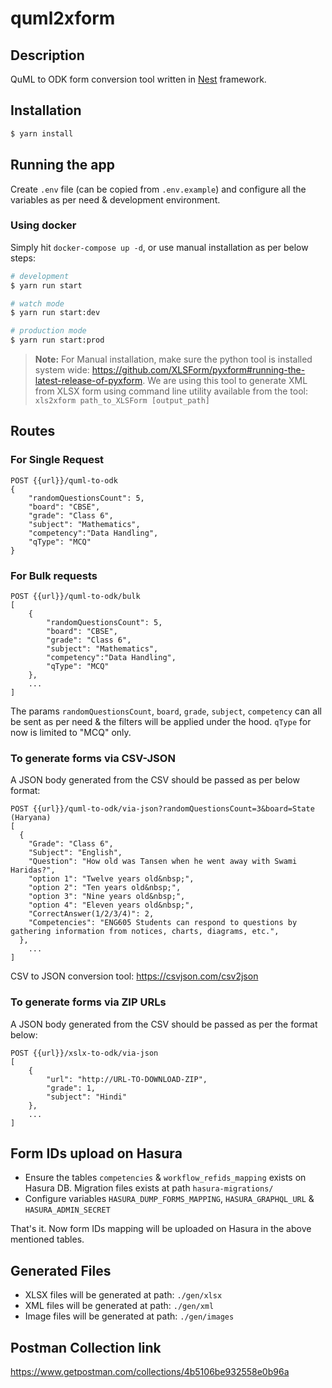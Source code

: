 # quml2xform

## Description

QuML to ODK form conversion tool written in [Nest](https://github.com/nestjs/nest) framework.

## Installation

```bash
$ yarn install
```

## Running the app
Create `.env` file (can be copied from `.env.example`) and configure all the variables as per need & development environment.

### Using docker
Simply hit `docker-compose up -d`, or use manual installation as per below steps:

```bash
# development
$ yarn run start

# watch mode
$ yarn run start:dev

# production mode
$ yarn run start:prod
```

> **Note:**
> For Manual installation, make sure the python tool is installed system wide: https://github.com/XLSForm/pyxform#running-the-latest-release-of-pyxform. We are using this tool to generate XML from XLSX form using command line utility available from the tool:
```xls2xform path_to_XLSForm [output_path]```

## Routes
### For Single Request
```
POST {{url}}/quml-to-odk
{
    "randomQuestionsCount": 5,
    "board": "CBSE",
    "grade": "Class 6",
    "subject": "Mathematics",
    "competency":"Data Handling",
    "qType": "MCQ"
}
```

### For Bulk requests
```
POST {{url}}/quml-to-odk/bulk
[
    {
        "randomQuestionsCount": 5,
        "board": "CBSE",
        "grade": "Class 6",
        "subject": "Mathematics",
        "competency":"Data Handling",
        "qType": "MCQ"
    },
    ...
]
```
The params `randomQuestionsCount`, `board`, `grade`, `subject`, `competency` can all be sent as per need & the filters will be applied under the hood. `qType` for now is limited to "MCQ" only.

### To generate forms via CSV-JSON
A JSON body generated from the CSV should be passed as per below format:
```
POST {{url}}/quml-to-odk/via-json?randomQuestionsCount=3&board=State (Haryana)
[
  {
    "Grade": "Class 6",
    "Subject": "English",
    "Question": "How old was Tansen when he went away with Swami Haridas?",
    "option 1": "Twelve years old&nbsp;",
    "option 2": "Ten years old&nbsp;",
    "option 3": "Nine years old&nbsp;",
    "option 4": "Eleven years old&nbsp;",
    "CorrectAnswer(1/2/3/4)": 2,
    "Competencies": "ENG605 Students can respond to questions by gathering information from notices, charts, diagrams, etc.",
  },
    ...
]
```
CSV to JSON conversion tool: https://csvjson.com/csv2json

### To generate forms via ZIP URLs
A JSON body generated from the CSV should be passed as per the format below:
```
POST {{url}}/xslx-to-odk/via-json
[
    {
        "url": "http://URL-TO-DOWNLOAD-ZIP",
        "grade": 1,
        "subject": "Hindi"
    },
    ...
]
```

## Form IDs upload on Hasura
- Ensure the tables `competencies` & `workflow_refids_mapping` exists on Hasura DB. Migration files exists at path `hasura-migrations/`
- Configure variables `HASURA_DUMP_FORMS_MAPPING`, `HASURA_GRAPHQL_URL` & `HASURA_ADMIN_SECRET`

That's it. Now form IDs mapping will be uploaded on Hasura in the above mentioned tables.

## Generated Files
- XLSX files will be generated at path: `./gen/xlsx`
- XML files will be generated at path: `./gen/xml`
- Image files will be generated at path: `./gen/images`

## Postman Collection link
https://www.getpostman.com/collections/4b5106be932558e0b96a